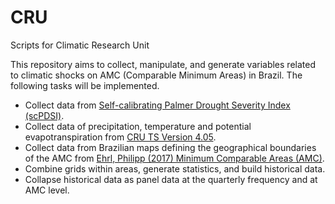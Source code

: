 # CRU
 Scripts for Climatic Research Unit

This repository aims  to collect, manipulate, and generate variables related to climatic shocks on AMC (Comparable Minimum Areas) in Brazil.
The following tasks will be implemented.

* Collect data from [Self-calibrating Palmer Drought Severity Index (scPDSI)](https://crudata.uea.ac.uk/cru/data/drought/).
* Collect data of precipitation, temperature and potential evapotranspiration from [CRU TS Version 4.05](https://crudata.uea.ac.uk/cru/data/hrg/cru_ts_4.05/).
* Collect data from Brazilian maps defining the geographical boundaries of the AMC from [Ehrl, Philipp (2017) Minimum Comparable Areas (AMC)](https://sites.google.com/site/philippehrl/research "Ehrl, Philipp (2017) Minimum comparable areas for the period 1872-2010: an aggregation of Brazilian municipalities").
* Combine grids within areas, generate statistics, and build historical data.
* Collapse historical data as panel data at the quarterly frequency and at AMC level.
